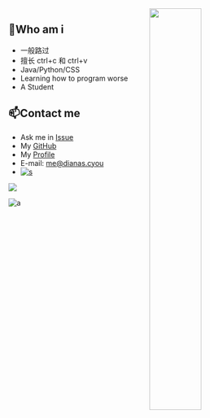 
<a href="https://profile.codersrank.io/user/huige233/">
<img width="45%" align="right" src="https://metrics.lecoq.io/huige233?template=classic&languages=1&isocalendar=1&base=header%2C%20activity%2C%20community%2C%20repositories%2C%20metadata&base.indepth=false&base.hireable=false&base.skip=false&isocalendar=false&isocalendar.duration=half-year&languages=false&languages.ignored=HTML%2CCSS%2CSCSS%2CTeX&languages.skipped=Blog&languages.limit=8&languages.threshold=0%25&languages.other=false&languages.colors=github&languages.sections=most-used&languages.indepth=false&languages.analysis.timeout=15&languages.categories=markup%2C%20programming&languages.recent.categories=markup%2C%20programming&languages.recent.load=300&languages.recent.days=14&config.timezone=Asia%2FShanghai" />
</a>

<!--
<a href="https://profile.codersrank.io/user/sudoskys/">
<img width="50%" align="left" src="https://cr-skills-chart-widget.azurewebsites.net/api/api?username=sudoskys&skills=Java,JSON,HTML,JavaScript,,Python,Shell,TypeScript,Vue" />
</a>
-->
<!--
<img width="50%" align="right" src="https://cr-skills-chart-widget.azurewebsites.net/api/api?username=sudoskys&skills=Java,JSON,HTML,JavaScript,,Python,Shell,TypeScript,Vue" />
-->

##  👋Who am i

- 一般路过
- 擅长 ctrl+c 和 ctrl+v
- Java/Python/CSS
- Learning how to program worse
- A Student

## 📫Contact me

-   Ask me in [Issue](https://github.com/huige233/huige233/issues)
-   My [GitHub](https://github.com/huige233)
-   My [Profile](https://profile.codersrank.io/user/huige233/)
-   E-mail: [me@dianas.cyou](mailto:huige1463@gmail.com)
-   [![s](https://img.shields.io/badge/Become-Sponsor-DB94A2)](https://afdian.net/a/huige)


![](https://snakegithub.pages.dev/github-contribution-grid-snake.svg)

![a](https://cdn.staticaly.com/gh/huige233/image_use@master/otheruse_image/h7kfm-srvil.joka60z9am0.gif)








